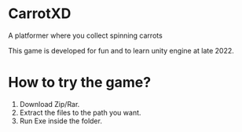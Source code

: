 # CarrotXD
 A platformer where you collect spinning carrots

This game is developed for fun and to learn unity engine at late 2022.

# How to try the game?
1. Download Zip/Rar.
2. Extract the files to the path you want.
3. Run Exe inside the folder.
